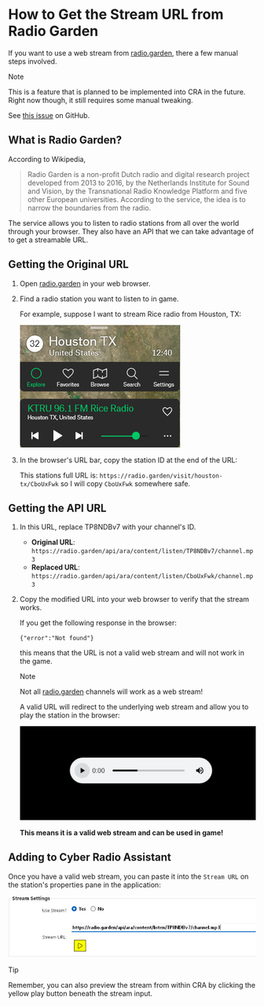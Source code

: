 # How to Get the Stream URL from Radio Garden

If you want to use a web stream from [radio.garden](https://radio.garden), there a few manual steps involved.

> [!NOTE]
> This is a feature that is planned to be implemented into CRA in the future. Right now though, it still requires some manual tweaking.
> 
> See [this issue](https://github.com/ethan-hann/CyberRadio-Assistant/issues/6) on GitHub.

## What is Radio Garden?

According to Wikipedia,

> Radio Garden is a non-profit Dutch radio and digital research project developed from 2013 to 2016, by the Netherlands Institute for Sound and Vision, by the Transnational Radio Knowledge Platform and five other European universities. According to the service, the idea is to narrow the boundaries from the radio.

The service allows you to listen to radio stations from all over the world through your browser. They also have an API that we can take advantage of to get a streamable URL.

## Getting the Original URL

1. Open [radio.garden](https://radio.garden) in your web browser.
2. Find a radio station you want to listen to in game.
   
   For example, suppose I want to stream Rice radio from Houston, TX:

   ![radio_garden_1](../../images/radio_garden_1.png)

3. In the browser's URL bar, copy the station ID at the end of the URL:
   
   This stations full URL is: `https://radio.garden/visit/houston-tx/CboUxFwk`
   so I will copy `CboUxFwk` somewhere safe.

## Getting the API URL

1. In this URL, replace TP8NDBv7 with your channel's ID.

   - **Original URL**: `https://radio.garden/api/ara/content/listen/TP8NDBv7/channel.mp3`
   - **Replaced URL**: `https://radio.garden/api/ara/content/listen/CboUxFwk/channel.mp3`
   
2. Copy the modified URL into your web browser to verify that the stream works.
   
   If you get the following response in the browser:
   <pre><code language="language-json">{"error":"Not found"}</code></pre>

   this means that the URL is not a valid web stream and will not work in the game.

   > [!NOTE]
   > Not all [radio.garden](https://radio.garden) channels will work as a web stream!

   A valid URL will redirect to the underlying web stream and allow you to play the station in the browser:

   ![radio_garden_2](../../images/radio_garden_2.png)

   **This means it is a valid web stream and can be used in game!**

## Adding to Cyber Radio Assistant

Once you have a valid web stream, you can paste it into the `Stream URL` on the station's properties pane in the application:

![radio_garden_3](../../images/radio_garden_3.png)

> [!TIP]
> Remember, you can also preview the stream from within CRA by clicking the yellow play button beneath the stream input.